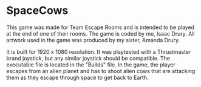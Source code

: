 # SpaceCows
This game was made for Team Escape Rooms and is intended to be played at the end of one of their rooms.
The game is coded by me, Isaac Drury. All artwork used in the game was produced by my sister, Amanda Drury.

It is built for 1920 x 1080 resolution. It was playtested with a Thrustmaster brand joystick, but any similar joystick should be compatible.
The executable file is located in the "Builds" file.
In the game, the player escapes from an alien planet and has to shoot alien cows that are attacking them as they escape through space to get back to Earth.

